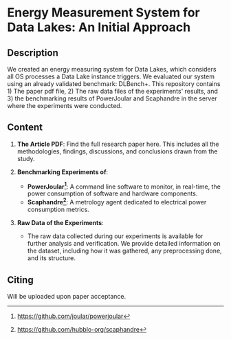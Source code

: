 # Energy Measurement System for Data Lakes: An Initial Approach

## Description
We created an energy measuring system for Data Lakes, which considers all OS processes a Data Lake instance triggers. We evaluated our system using an already validated benchmark: DLBench+. This repository contains 1) The paper pdf file, 2) The raw data files of the experiments' results, and 3) the benchmarking results of PowerJoular and Scaphandre in the server where the experiments were conducted.

## Content
1. **The Article PDF**: Find the full research paper here. This includes all the methodologies, findings, discussions, and conclusions drawn from the study.

2. **Benchmarking Experiments of**:
    - **PowerJoular[^1]**: A command line software to monitor, in real-time, the power consumption of software and hardware components.
    - **Scaphandre[^2]**: A metrology agent dedicated to electrical power consumption metrics.
 
3. **Raw Data of the Experiments**:
    - The raw data collected during our experiments is available for further analysis and verification. We provide detailed information on the dataset, including how it was gathered, any preprocessing done, and its structure.

## Citing
Will be uploaded upon paper acceptance.

[^1]: https://github.com/joular/powerjoular
[^2]: https://github.com/hubblo-org/scaphandre

